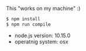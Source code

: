
This "works on my machine" :)

```sh
$ npm install
$ npm run compile
```

- node.js version: 10.15.0
- operatnig system: osx
